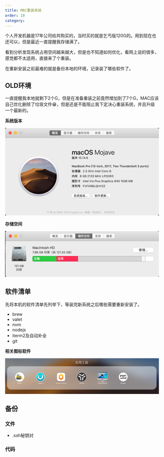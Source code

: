 ```yaml
---
title: MAC重装系统
order: 10
category:
---
```


个人开发机器是17年公司给共购买的，当时买的就是乞丐版120G的。用到现在也还可以，但是最近一直提醒我存储满了。

看到分析发现系统占用空间越来越大，但是也不知道如何优化，看网上说的很多，感觉都不太适用，直接来了个重装。

在重新安装之前最难的就是备份本地的环境，记录装了哪些软件了。

## OLD环境

一直提醒我本地就剩下2个G，但是在准备重装之前竟然增加到了7个G，MAC应该自己优化删除了垃圾文件😁，但是还是不能阻止我下定决心重装系统，并且升级一个最新的。

**系统版本**

![img.png](./assets/mac-view.png)

**存储空间**

![img.png](./assets/before.png)

## 软件清单

先将本机的软件清单先列举下，等装完新系统之后哪些需要重新安装了。

- brew
- valet
- nvm
- nodejs
- iterm2及自动补全
- git

**相关图标软件**

![img.png](./assets/soft-quick.png)


## 备份

### 文件

- .ssh秘钥对

### 代码